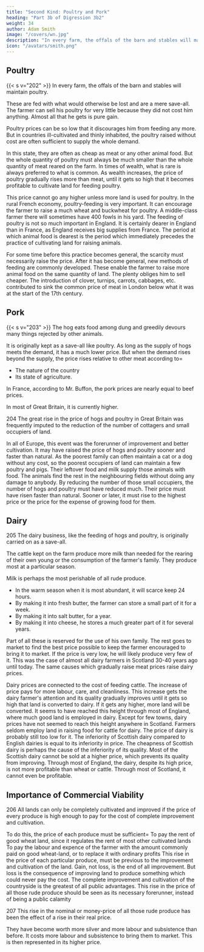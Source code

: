 ```yaml
---
title: "Second Kind: Poultry and Pork"
heading: "Part 3b of Digression 3b2"
weight: 34
author: Adam Smith
image: "/covers/wn.jpg"
description: "In every farm, the offals of the barn and stables will maintain Poultry, Pork, and Dairy"
icon: "/avatars/smith.png"
---
```




## Poultry

{{< s v="202" >}} In every farm, the offals of the barn and stables will maintain poultry.

These are fed with what would otherwise be lost and are a mere save-all.
The farmer can sell his poultry for very little because they did not cost him anything.
Almost all that he gets is pure gain.

Poultry prices can be so low that it discourages him from feeding any more.
But in countries ill-cultivated and thinly inhabited, the poultry raised without cost are often sufficient to supply the whole demand.

In this state, they are often as cheap as meat or any other animal food.
But the whole quantity of poultry must always be much smaller than the whole quantity of meat reared on the farm.
In times of wealth, what is rare is always preferred to what is common.
As wealth increases, the price of poultry gradually rises more than meat, until it gets so high that it becomes profitable to cultivate land for feeding poultry.

This price cannot go any higher unless more land is used for poultry.
In the rural French economy, poultry-feeding is very important.
It can encourage the farmer to raise a much wheat and buckwheat for poultry.
A middle-class farmer there will sometimes have 400 fowls in his yard.
The feeding of poultry is not so much important in England.
It is certainly dearer in England than in France, as England receives big supplies from France.
The period at which animal food is dearest is the period which immediately precedes the practice of cultivating land for raising animals.

For some time before this practice becomes general, the scarcity must necessarily raise the price.
After it has become general, new methods of feeding are commonly developed.
These enable the farmer to raise more animal food on the same quantity of land.
The plenty obliges him to sell cheaper.
The introduction of clover, turnips, carrots, cabbages, etc. contributed to sink the common price of meat in London below what it was at the start of the 17th century.


## Pork

{{< s v="203" >}} The hog eats food among dung and greedily devours many things rejected by other animals.

It is originally kept as a save-all like poultry.
As long as the supply of hogs meets the demand, it has a much lower price.
But when the demand rises beyond the supply, the price rises relative to other meat according to= 
- The nature of the country
- Its state of agriculture.

In France, according to Mr. Buffon, the pork prices are nearly equal to beef prices.

In most of Great Britain, it is currently higher.

204 The great rise in the price of hogs and poultry in Great Britain was frequently imputed to the reduction of the number of cottagers and small occupiers of land.

In all of Europe, this event was the forerunner of improvement and better cultivation.
It may have raised the price of hogs and poultry sooner and faster than natural.
As the poorest family can often maintain a cat or a dog without any cost, so the poorest occupiers of land can maintain a few poultry and pigs.
Their leftover food and milk supply those animals with food.
The animals find the rest in the neighbouring fields without doing any damage to anybody.
By reducing the number of those small occupiers, the number of hogs and poultry must have reduced much.
Their price must have risen faster than natural.
Sooner or later, it must rise to the highest price or the price for the expense of growing food for them.


## Dairy 

205 The dairy business, like the feeding of hogs and poultry, is originally carried on as a save-all.

The cattle kept on the farm produce more milk than needed for the rearing of their own young or the consumption of the farmer's family.
They produce most at a particular season.

Milk is perhaps the most perishable of all rude produce.
- In the warm season when it is most abundant, it will scarce keep 24 hours.
- By making it into fresh butter, the farmer can store a small part of it for a week.
- By making it into salt butter, for a year.
- By making it into cheese, he stores a much greater part of it for several years.

Part of all these is reserved for the use of his own family.
The rest goes to market to find the best price possible to keep the farmer encouraged to bring it to market.
If the price is very low, he will likely produce very few of it.
This was the case of almost all dairy farmers in Scotland 30-40 years ago until today.
The same causes which gradually raise meat prices raise dairy prices.

Dairy prices are connected to the cost of feeding cattle.
The increase of price pays for more labour, care, and cleanliness.
This increase gets the dairy farmer's attention and its quality gradually improves until it gets so high that land is converted to dairy.
If it gets any higher, more land will be converted.
It seems to have reached this height through most of England, where much good land is employed in dairy.
Except for few towns, dairy prices have not seemed to reach this height anywhere in Scotland.
Farmers seldom employ land in raising food for cattle for dairy.
The price of dairy is probably still too low for it.
The inferiority of Scottish dairy compared to English dairies is equal to its inferiority in price.
The cheapness of Scottish dairy is perhaps the cause of the inferiority of its quality.
Most of the Scottish dairy cannot be sold at a higher price, which prevents its quality from improving.
Through most of England, the dairy, despite its high price, is not more profitable than wheat or cattle.
Through most of Scotland, it cannot even be profitable.


## Importance of Commercial Viability

206 All lands can only be completely cultivated and improved if the price of every produce is high enough to pay for the cost of complete improvement and cultivation.

To do this, the price of each produce must be sufficient= 
To pay the rent of good wheat land, since it regulates the rent of most other cultivated lands
To pay the labour and expence of the farmer with the amount commonly paid on good wheat-land, or to replace it with ordinary profits
This rise in the price of each particular produce, must be previous to the improvement and cultivation of the land.
Gain, not loss, is the end of all improvement.
But loss is the consequence of improving land to produce something which could never pay the cost.
The complete improvement and cultivation of the countryside is the greatest of all public advantages.
This rise in the price of all those rude produce should be seen as its necessary forerunner, instead of being a public calamity

207 This rise in the nominal or money-price of all those rude produce has been the effect of a rise in their real price.

They have become worth more silver and more labour and subsistence than before.
It costs more labour and subsistence to bring them to market.
This is then represented in its higher price.


